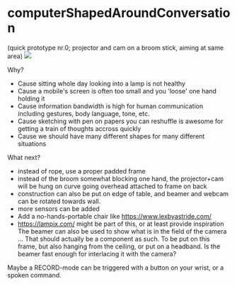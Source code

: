# computerShapedAroundConversation

(quick prototype nr.0; projector and cam on a broom stick, aiming at same area)
![](https://pbs.twimg.com/profile_images/633236200845930496/Re5TPRcQ.jpg)

Why?
* Cause sitting whole day looking into a lamp is not healthy
* Cause a mobile's screen is often too small and you 'loose' one hand holding it
* Cause information bandwidth is high for human communication including gestures, body language, tone, etc.
* Cause sketching with pen on papers you can reshuffle is awesome for getting a train of thoughts accross quickly
* Cause we should have many different shapes for many different situations

What next?
* instead of rope, use a proper padded frame
* instead of the broom somewhat blocking one hand, the projector+cam will be hung on curve going overhead attached to frame on back
* construction can also be put on edge of table, and beamer and webcam can be rotated towards wall.
* more sensors can be added
* Add a no-hands-portable chair like https://www.lexbyastride.com/
* https://lampix.com/ might be part of this, or at least provide inspiration
The beamer can also be used to show what is in the field of the camera ...
That should actually be a component as such. To be put on this frame, but also hanging from the ceiling, or put on a headband.
Is the beamer fast enough for interlacing it with the camera?

Maybe a RECORD-mode can be triggered with a button on your wrist, or a spoken command.
